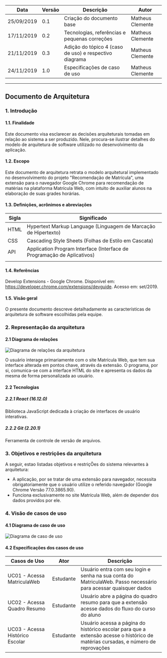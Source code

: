 |Data|Versão|Descrição|Autor|
|----|------|---------|-----|
|25/09/2019|0.1|Criação do documento base|Matheus Clemente|
|17/11/2019|0.2|Tecnologias, referências e pequenas correções|Matheus Clemente|
|21/11/2019|0.3|Adição do tópico 4 (caso de uso) e respectivo diagrama|Matheus Clemente|
|24/11/2019|1.0|Especificações de caso de uso|Matheus Clemente|
---

## Documento de Arquitetura

### 1. Introdução

#### 1.1. Finalidade

<p>
Este documento visa esclarecer as decisões arquiteturais tomadas em relação ao sistema a ser produzido. Nele, procura-se ilustrar detalhes do modelo de arquitetura de software utilizado no desenvolvimento da aplicação.
</p>


#### 1.2. Escopo

<p>
Este documento de arquitetura retrata o modelo arquitetural implementado no desenvolvimento do projeto "Recomendação de Matrícula", uma extensão para o navegador Google Chrome para recomendação de matérias na plataforma Matrícula Web, com intuito de auxiliar alunos na elaboração de suas grades horárias.
</p>


#### 1.3. Definições, acrônimos e abreviações

|Sigla|Significado|
|----|------|
|HTML|Hypertext Markup Language (Linguagem de Marcação de Hipertexto)|
|CSS|Cascading Style Sheets (Folhas de Estilo em Cascata)|
|API|Application Program Interface (Interface de Programação de Aplicativos)|
|||


#### 1.4. Referências

Develop Extensions - Google Chrome. Disponível em: <https://developer.chrome.com/extensions/devguide>. Acesso em: set/2019.


#### 1.5. Visão geral

<p>
O presente documento descreve detalhadamente as características de arquitetura de software escolhidas pela equipe.
</p>

### 2. Representação da arquitetura
#### 2.1 Diagrama de relações
![Diagrama de relações da arquitetura](https://i.imgur.com/UoeLLqi.png)

<p>
O usuário interage primariamente com o site Matrícula Web, que tem sua interface alterada em pontos chave, através da extensão. O programa, por si, comunica-se com a interface HTML do site e apresenta os dados da mesma de forma personalizada ao usuário.
</p>

#### 2.2 Tecnologias 
##### 2.2.1 React (16.12.0)
<p>
Biblioteca JavaScript dedicada à criação de interfaces de usuário interativas. 
</p>

##### 2.2.2 Git (2.20.1)
<p>
Ferramenta de controle de versão de arquivos.
</p>

### 3. Objetivos e restrições da arquitetura

<p>
A seguir, estao listadas objetivos e restriçÕes do sistema relevantes à arquitetura:

- A aplicação, por se tratar de uma extensão para navegador, necessita obrigatoriamente que o usuário utilize o referido navegador (Google Chrome Versão 77.0.3865.90).
- Funciona exclusivamente no site Matrícula Web, além de depender dos dados providos por ele.
 </p>

 ### 4. Visão de casos de uso
 #### 4.1 Diagrama de caso de uso
![Diagrama de caso de uso](https://i.imgur.com/497Hh6k.png)

 #### 4.2 Especificações dos casos de uso

 |Casos de Uso|Ator|Descrição|
 |---|---|---|
 |UC01 - Acessa MatriculaWeb|Estudante|Usuário entra com seu login e senha na sua conta do MatriculaWeb. Passo necessário para acessar quaisquer dados|
 |UC02 - Acessa Quadro Resumo|Estudante|Usuário abre a página do quadro resumo para que a extensão acesse dados do fluxo do curso do aluno|
 |UC03 - Acessa Histórico Escolar|Estudante|Usuário acessa a página do histórico escolar para que a extensão acesse o histórico de matérias cursadas, e número de reprovações|
 

